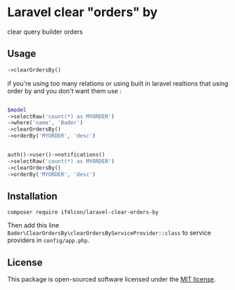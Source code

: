 # Laravel clear "orders" by
clear query builder orders 

## Usage

```php
->clearOrdersBy()
```

if you're using too many relations or using built in laravel realtions that using order by and you don't want them use :



```php

$model
->selectRaw('count(*) as MYORDER')
->where('name', 'Bader')
->clearOrdersBy()
->orderBy('MYORDER', 'desc')

```

```php

auth()->user()->notifications()
->selectRaw('count(*) as MYORDER')
->clearOrdersBy()
->orderBy('MYORDER', 'desc')

```


## Installation

`composer require if4lcon/laravel-clear-orders-by`

Then add this line `Bader\ClearOrdersBy\clearOrdersByServiceProvider::class` to service providers in `config/app.php`.

## License

This package is open-sourced software licensed under the [MIT license](http://opensource.org/licenses/MIT).
